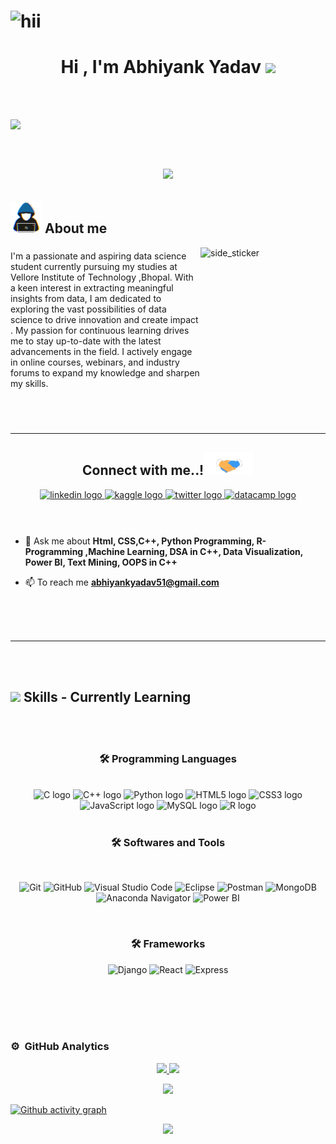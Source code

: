 # ![hii](https://github.com/Abhiyank51/Abhiyank_Yadav/blob/main/Banner.png)


<h1 align="center"><b>Hi ,  I'm Abhiyank Yadav </b><img src="https://media.giphy.com/media/hvRJCLFzcasrR4ia7z/giphy.gif" width="35"></h1>

<br><br>

<img src="https://user-images.githubusercontent.com/73097560/115834477-dbab4500-a447-11eb-908a-139a6edaec5c.gif"><br><br>

<p align="center" style="font-size: 30px;">
  <a href="https://github.com/DenverCoder1/readme-typing-svg">
    <img src="https://readme-typing-svg.herokuapp.com?font=Verdana&color=cyan&size=50&center=true&vCenter=true&width=1200&height=100&lines=Welcome+to+My+Github+Profile!!;Explore+🔎+and+Collaborate+with+me+⚙️">
  </a>
</p>



###

## <picture><img src = "https://github.com/0xAbdulKhalid/0xAbdulKhalid/raw/main/assets/mdImages/about_me.gif" width = 50px></picture> **About me**

<img align="right" width=200px height=200px alt="side_sticker" src="https://media.giphy.com/media/TEnXkcsHrP4YedChhA/giphy.gif" />


###

<p align="left">I'm a passionate and aspiring data science student currently pursuing my studies at Vellore Institute of Technology ,Bhopal. With a keen interest in extracting meaningful insights from data, I am dedicated to exploring the vast possibilities of data science to drive innovation and create impact . My passion for continuous learning drives me to stay up-to-date with the latest advancements in the field. I actively engage in online courses, webinars, and industry forums to expand my knowledge and sharpen my skills.</p>
  
###

<br>
<br>

-----

<h2 align="center"><b>Connect with me..!</b><img src="https://github.com/0xAbdulKhalid/0xAbdulKhalid/raw/main/assets/mdImages/handshake.gif" width ="80"></h2>

<div align="center">
  <a href="https://www.linkedin.com/in/abhiyank-yadav-440b33251" target="_blank">
    <img src="https://img.shields.io/static/v1?message=LinkedIn&logo=linkedin&label=&color=0077B5&logoColor=white&labelColor=&style=for-the-badge" height="25" alt="linkedin logo" />
  </a>
  <a href="https://www.kaggle.com/abhiyankyadav" target="_blank">
    <img src="https://img.shields.io/static/v1?message=Kaggle&logo=kaggle&label=&color=FF0000&logoColor=white&labelColor=&style=for-the-badge" height="25" alt="kaggle logo" />
  </a>
  <a href="https://twitter.com/abhiyanky63468" target="_blank">
    <img src="https://img.shields.io/static/v1?message=Twitter&logo=twitter&label=&color=1DA1F2&logoColor=white&labelColor=&style=for-the-badge" height="25" alt="twitter logo" />
  </a>
  <a href="https://www.datacamp.com/portfolio/abhiyankyadav51" target="_blank">
    <img src="https://img.shields.io/static/v1?message=DataCamp&logo=DataCamp&label=&color=1DA1F2&logoColor=white&labelColor=&style=for-the-badge" height="25" alt="datacamp logo" />
  </a>
</div>

<br>

<br>



###

- 💬 Ask me about **Html, CSS,C++, Python Programming, R- Programming ,Machine Learning, DSA in C++, Data Visualization, Power BI, Text Mining, OOPS in C++**

- 📫 To reach me **abhiyankyadav51@gmail.com**

<br>
<br>
<br>

-----

<br>
<br>

  ## <img src="https://media2.giphy.com/media/QssGEmpkyEOhBCb7e1/giphy.gif?cid=ecf05e47a0n3gi1bfqntqmob8g9aid1oyj2wr3ds3mg700bl&rid=giphy.gif" width ="25"><b> Skills - Currently Learning</b>
<br>

<br>


<h3 align="center">🛠 Programming Languages </h3>

<br>

 <div align="center">
  <img src="https://img.shields.io/badge/C%20-%232370ED.svg?style=for-the-badge&logo=c&logoColor=white" alt="C logo" />
  <img src="https://img.shields.io/badge/C++%20-%2300599C.svg?style=for-the-badge&logo=c%2B%2B&logoColor=white" alt="C++ logo" />
  <img src="https://img.shields.io/badge/Python%20-%2314354C.svg?style=for-the-badge&logo=python&logoColor=white" alt="Python logo" />
  <img src="https://img.shields.io/badge/html5%20-%23E34F26.svg?style=for-the-badge&logo=html5&logoColor=white" alt="HTML5 logo" />
  <img src="https://img.shields.io/badge/css3%20-%231572B6.svg?style=for-the-badge&logo=css3&logoColor=white" alt="CSS3 logo" />
  <img src="https://img.shields.io/badge/javascript%20-%23F7DF1E.svg?style=for-the-badge&logo=javascript&logoColor=black" alt="JavaScript logo" />
  <img src="https://img.shields.io/badge/mysql%20-%234479A1.svg?style=for-the-badge&logo=mysql&logoColor=white" alt="MySQL logo" />
  <img src="https://img.shields.io/badge/r%20-%231B1F4B.svg?style=for-the-badge&logo=r&logoColor=white" alt="R logo" />
   
</div>

<br>

<h3 align="center">🛠 Softwares and Tools</h3>

<br>

<div align="center">
  <p>
    <img src="https://img.shields.io/badge/git-%23F05033.svg?style=for-the-badge&logo=git&logoColor=white" alt="Git" />
    <img src="https://img.shields.io/badge/github-%23121011.svg?style=for-the-badge&logo=github&logoColor=white" alt="GitHub" />
    <img src="https://img.shields.io/badge/Visual%20Studio%20Code-0078d7.svg?style=for-the-badge&logo=visual-studio-code&logoColor=white" alt="Visual Studio Code" />
    <img src="https://img.shields.io/badge/Eclipse-2C2255?style=for-the-badge&logo=eclipse&logoColor=white" alt="Eclipse" />
    <img src="https://img.shields.io/badge/Postman-FF6C37?style=for-the-badge&logo=postman&logoColor=white" alt="Postman" />
    <img src="https://img.shields.io/badge/MongoDB-47A248?style=for-the-badge&logo=mongodb&logoColor=white" alt="MongoDB" />
    <img src="https://img.shields.io/badge/Anaconda-44A833?style=for-the-badge&logo=anaconda&logoColor=white" alt="Anaconda Navigator" />
    <img src="https://img.shields.io/badge/Power%20BI-F2C811?style=for-the-badge&logo=power-bi&logoColor=white" alt="Power BI" />
  </p>
</div>

<br>



<div align="center">
  <h3 align="center">🛠 Frameworks</h3>
  <p>
    <img src="https://img.shields.io/badge/Django-092E20?style=for-the-badge&logo=django&logoColor=white" alt="Django" />
    <img src="https://img.shields.io/badge/React-61DAFB?style=for-the-badge&logo=react&logoColor=white" alt="React" />
    <img src="https://img.shields.io/badge/Express-000000?style=for-the-badge&logo=express&logoColor=white" alt="Express" />
  </p>
</div>


<br>
<br>

<br>
<br>

### ⚙️ &nbsp;GitHub Analytics

<p align="center">
  <a href="https://github.com/abhiyank51">
    <img height="180em" src="https://github-readme-stats-eight-theta.vercel.app/api?username=abhiyank51&show_icons=true&theme=algolia&include_all_commits=true&count_private=true"/>
  </a>
  <a href="https://github.com/abhiyank51">
    <img height="180em" src="https://github-readme-stats-eight-theta.vercel.app/api/top-langs/?username=abhiyank51&layout=compact&langs_count=8&theme=algolia"/>
  </a>
</p>

<p align="center">
  <img height="180em" src="https://github-readme-streak-stats.herokuapp.com/?user=abhiyank51&theme=dark&hide_border=true"/>
</p>

[![Github activity graph](https://github-readme-activity-graph.vercel.app/graph?username=Abhiyank51&bg_color=ffffff&color=ff047d&line=9e4c98&point=403d3d&area=true&hide_border=true)](https://github.com/Abhiyank51/github-readme-activity-graph)


<div align="center">
  
[![](https://visitcount.itsvg.in/api?id=abhiyank51&icon=3&color=6)](https://visitcount.itsvg.in)
  
</div>
